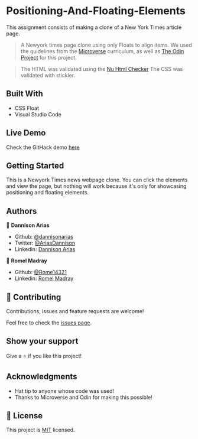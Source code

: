 # Positioning-And-Floating-Elements
This assignment consists of making a clone of a New York Times article page.

> A Newyork times page clone using only Floats to align items. We used the guidelines from the [Microverse](https://www.microverse.org) curriculum, as well as [The Odin Project](https://www.theodinproject.com/) for this project.

> The HTML was validated using the [Nu Html Checker](https://validator.w3.org/nu/#textarea)
> The CSS was validated with stickler. 

## Built With

- CSS Float
- Visual Studio Code

## Live Demo

Check the GitHack demo [here](https://rawcdn.githack.com/dannisonarias/Positioning-And-Floating-Elements/adc36469a011b2142b8e65513f907da2e08526dc/index.html)

## Getting Started

This is a Newyork Times news webpage clone. You can click the elements and view the page, but nothing will work because it's only for showcasing positioning and floating elements.


## Authors

👤 **Dannison Arias**

- Github: [@dannisonarias](https://github.com/dannisonarias)
- Twitter: [@AriasDannison](https://twitter.com/AriasDannison)
- Linkedin: [Dannison Arias](https://www.linkedin.com/in/dannison-arias-777919190/)

👤 **Romel Madray**

- Github: [@Rome14321](https://github.com/Romel4321)
- Linkedin: [Romel Madray](https://www.linkedin.com/in/romel-madray-714b86196/)

## 🤝 Contributing

Contributions, issues and feature requests are welcome!

Feel free to check the [issues page](https://github.com/dannisonarias/Positioning-And-Floating-Elements/issues).

## Show your support

Give a ⭐️ if you like this project!

## Acknowledgments

- Hat tip to anyone whose code was used!
- Thanks to Microverse and Odin for making this possible!

## 📝 License

This project is [MIT](https://opensource.org/licenses/MIT) licensed.
